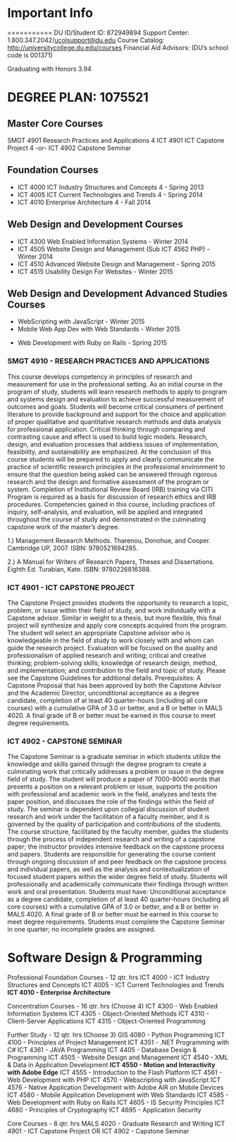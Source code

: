 # Important Info
===========
DU ID/Student ID: 872949894
Support Center: 1.800.347.2042/ucolsupport@du.edu
Course Catalog: http://universitycollege.du.edu/courses
Financial Aid Advisors:  (DU’s school code is 001371)


Graduating with Honors
3.94

# DEGREE PLAN: 1075521
## Master Core Courses
SMGT 4901 Research Practices and Applications 4
ICT 4901 ICT Capstone Project 4
-or- ICT 4902 Capstone Seminar 

## Foundation Courses
* ICT 4000 ICT Industry Structures and Concepts 4 - Spring 2013
* ICT 4005 ICT Current Technologies and Trends 4 - Spring 2014
* ICT 4010 Enterprise Architecture 4 - Fall 2014

## Web Design and Development Courses
* ICT 4300 Web Enabled Information Systems - Winter 2014
* ICT 4505 Website Design and Management (Sub ICT 4562 PHP) - Winter 2014
* ICT 4510 Advanced Website Design and Management - Spring 2015
* ICT 4515 Usability Design For Websites - Winter 2015

## Web Design and Development Advanced Studies Courses
- WebScripting with JavaScript - Winter 2015
- Mobile Web App Dev with Web Standards - Winter 2015
* Web Development with Ruby on Rails - Spring 2015



### SMGT 4910 - RESEARCH PRACTICES AND APPLICATIONS

This course develops competency in principles of research and measurement for use in the professional setting. As an initial course in the program of study, students will learn research methods to apply to program and systems design and evaluation to achieve successful measurement of outcomes and goals. Students will become critical consumers of pertinent literature to provide background and support for the choice and application of proper qualitative and quantitative research methods and data analysis for professional application. Critical thinking through comparing and contrasting cause and effect is used to build logic models. Research, design, and evaluation processes that address issues of implementation, feasibility, and sustainability are emphasized. At the conclusion of this course students will be prepared to apply and clearly communicate the practice of scientific research principles in the professional environment to ensure that the question being asked can be answered through rigorous research and the design and formative assessment of the program or system. Completion of Institutional Review Board (IRB) training via CITI Program is required as a basis for discussion of research ethics and IRB procedures. Competencies gained in this course, including practices of inquiry, self-analysis, and evaluation, will be applied and integrated throughout the course of study and demonstrated in the culminating capstone work of the master’s degree.


1.) Management Research Methods. Tharenou, Donohue, and Cooper. Cambridge UP, 2007. ISBN: 9780521694285.

2.) A Manual for Writers of Research Papers, Theses and Dissertations. Eighth Ed. Turabian, Kate. ISBN: 9780226816388.





### ICT 4901 - ICT CAPSTONE PROJECT

The Capstone Project provides students the opportunity to research a topic, problem, or issue within their field of study, and work individually with a Capstone advisor. Similar in weight to a thesis, but more flexible, this final project will synthesize and apply core concepts acquired from the program. The student will select an appropriate Capstone advisor who is knowledgeable in the field of study to work closely with and whom can guide the research project. Evaluation will be focused on the quality and professionalism of applied research and writing; critical and creative thinking; problem-solving skills; knowledge of research design, method, and implementation; and contribution to the field and topic of study. Please see the Capstone Guidelines for additional details. Prerequisites: A Capstone Proposal that has been approved by both the Capstone Advisor and the Academic Director, unconditional acceptance as a degree candidate, completion of at least 40 quarter-hours (including all core courses) with a cumulative GPA of 3.0 or better, and a B or better in MALS 4020. A final grade of B or better must be earned in this course to meet degree requirements.


### ICT 4902 - CAPSTONE SEMINAR

The Capstone Seminar is a graduate seminar in which students utilize the knowledge and skills gained through the degree program to create a culminating work that critically addresses a problem or issue in the degree field of study. The student will produce a paper of 7000-8000 words that presents a position on a relevant problem or issue, supports the position with professional and academic work in the field, analyzes and tests the paper position, and discusses the role of the findings within the field of study. The seminar is dependent upon collegial discussion of student research and work under the facilitation of a faculty member, and it is governed by the quality of participation and contributions of the students. The course structure, facilitated by the faculty member, guides the students through the process of independent research and writing of a capstone paper; the instructor provides intensive feedback on the capstone process and papers. Students are responsible for generating the course content through ongoing discussion of and peer feedback on the capstone process and individual papers, as well as the analysis and contextualization of focused student papers within the wider degree field of study. Students will professionally and academically communicate their findings through written work and oral presentation. Students must have: Unconditional acceptance as a degree candidate, completion of at least 40 quarter-hours (including all core courses) with a cumulative GPA of 3.0 or better, and a B or better in MALS 4020. A final grade of B or better must be earned in this course to meet degree requirements. Students must complete the Capstone Seminar in one quarter; no incomplete grades are assigned.


# Software Design & Programming
  
Professional Foundation Courses - 12 qtr. hrs 
ICT 4000 - ICT Industry Structures and Concepts
ICT 4005 - ICT Current Technologies and Trends
**ICT 4010 - Enterprise Architecture**

Concentration Courses - 16 qtr. hrs (Choose 4) 
ICT 4300 - Web Enabled Information Systems
ICT 4305 - Object-Oriented Methods
ICT 4310 - Client-Server Applications
ICT 4315 - Object-Oriented Programming

Further Study - 12 qtr. hrs (Choose 3) 
GIS 4080 - Python Programming
ICT 4100 - Principles of Project Management
ICT 4351 - .NET Programming with C#
ICT 4361 - JAVA Programming
ICT 4405 - Database Design &amp; Programming
ICT 4505 - Website Design and Management
ICT 4540 - XML &amp; Data in Application Development
**ICT 4550 - Motion and Interactivity with Adobe Edge**
ICT 4555 - Introduction to the Flash Platform
ICT 4561 - Web Development with PHP
ICT 4570 - Webscripting with JavaScript
ICT 4576 - Native Application Development with Adobe AIR on Mobile Devices
ICT 4580 - Mobile Application Development with Web Standards
ICT 4585 - Web Development with Ruby on Rails
ICT 4605 - IS Security Principles
ICT 4680 - Principles of Cryptography
ICT 4695 - Application Security

Core Courses - 8 qtr. hrs 
MALS 4020 - Graduate Research and Writing
ICT 4901 - ICT Capstone Project 
 OR 
ICT 4902 - Capstone Seminar  	